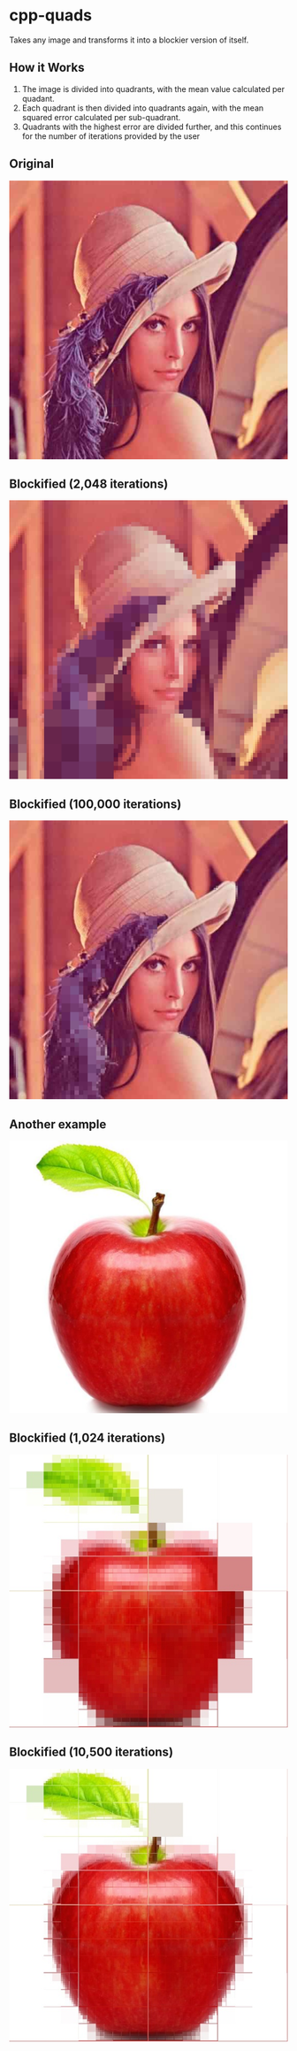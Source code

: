# cpp-quads
Takes any image and transforms it into a blockier version of itself.

## How it Works
1. The image is divided into quadrants, with the mean value calculated per quadant.
2. Each quadrant is then divided into quadrants again, with the mean squared error calculated per sub-quadrant.
3. Quadrants with the highest error are divided further, and this continues for the number of iterations provided by the user

## Original
![original](images/lena.jpg)

## Blockified (2,048 iterations)
![blockified](images/2048.jpg)

## Blockified (100,000 iterations)
![blockified more](images/100000.jpg)

## Another example
![apple](images/apple.jpg)

## Blockified (1,024 iterations)
![apple one](images/apple1.jpg)

## Blockified (10,500 iterations)
![apple two](images/apple2.jpg)
